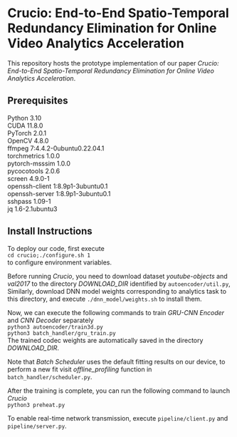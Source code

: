 # Crucio: End-to-End Spatio-Temporal Redundancy Elimination for Online Video Analytics Acceleration

This repository hosts the prototype implementation of our paper *Crucio: End-to-End Spatio-Temporal Redundancy Elimination for Online Video Analytics Acceleration*.

## Prerequisites

Python 3.10  
CUDA 11.8.0  
PyTorch 2.0.1  
OpenCV 4.8.0  
ffmpeg 7:4.4.2-0ubuntu0.22.04.1  
torchmetrics 1.0.0  
pytorch-msssim 1.0.0  
pycocotools 2.0.6  
screen 4.9.0-1  
openssh-client 1:8.9p1-3ubuntu0.1  
openssh-server 1:8.9p1-3ubuntu0.1  
sshpass 1.09-1  
jq 1.6-2.1ubuntu3  

## Install Instructions

To deploy our code, first execute  
``cd crucio;./configure.sh 1``  
to configure environment variables.

Before running *Crucio*, you need to download dataset *youtube-objects* and *val2017* to the directory *DOWNLOAD_DIR* identified by ``autoencoder/util.py``,
Similarly, download DNN model weights corresponding to analytics task to this directory, and execute ``./dnn_model/weights.sh`` to install them.

Now, we can execute the following commands to train *GRU-CNN Encoder* and *CNN Decoder* separately  
``python3 autoencoder/train3d.py``  
``python3 batch_handler/gru_train.py``  
The trained codec weights are automatically saved in the directory *DOWNLOAD_DIR*.

Note that *Batch Scheduler* uses the default fitting results on our device, to perform a new fit visit *offline_profiling* function in ``batch_handler/scheduler.py``.

After the training is complete, you can run the following command to launch *Crucio*  
``python3 preheat.py``

To enable real-time network transmission, execute ``pipeline/client.py`` and ``pipeline/server.py``.
